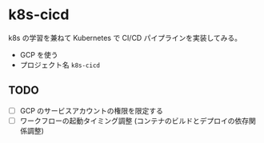 # k8s-cicd

k8s の学習を兼ねて Kubernetes で CI/CD パイプラインを実装してみる。

- GCP を使う
- プロジェクト名 `k8s-cicd`

## TODO

- [ ] GCP のサービスアカウントの権限を限定する
- [ ] ワークフローの起動タイミング調整 (コンテナのビルドとデプロイの依存関係調整)
